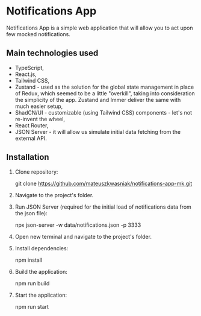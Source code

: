 # Notifications App

Notifications App is a simple web application that will allow you to act upon few mocked notifications.

## Main technologies used

- TypeScript,
- React.js,
- Tailwind CSS,
- Zustand - used as the solution for the global state management in place of Redux, which seemed to be a little "overkill", taking into consideration the simplicity of the app. Zustand and Immer deliver the same with much easier setup,
- ShadCN/UI - customizable (using Tailwind CSS) components - let's not re-invent the wheel,
- React Router,
- JSON Server - it will allow us simulate initial data fetching from the external API.

## Installation

1. Clone repository:

   git clone https://github.com/mateuszkwasniak/notifications-app-mk.git

2. Navigate to the project's folder.

3. Run JSON Server (required for the initial load of notifications data from the json file):

   npx json-server -w data/notifications.json -p 3333

4. Open new terminal and navigate to the project's folder.

5. Install dependencies:

   npm install

6. Build the application:

   npm run build

7. Start the application:

   npm run start
